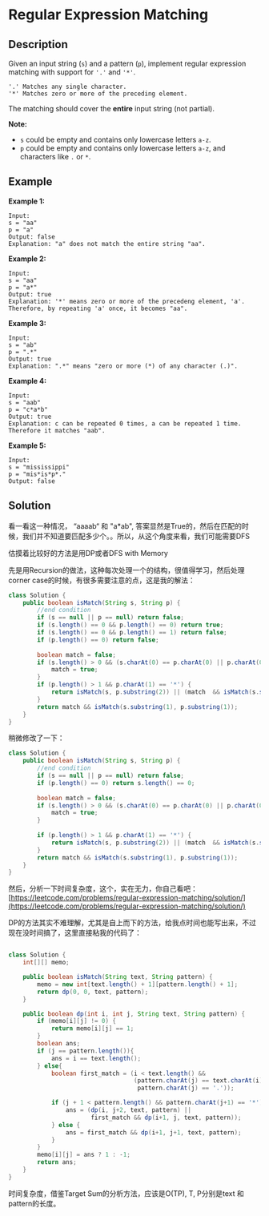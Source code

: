 # Regular Expression Matching

## Description

Given an input string \(`s`\) and a pattern \(`p`\), implement regular expression matching with support for `'.'` and `'*'`.

```text
'.' Matches any single character.
'*' Matches zero or more of the preceding element.
```

The matching should cover the **entire** input string \(not partial\).

**Note:**

* `s` could be empty and contains only lowercase letters `a-z`.
* `p` could be empty and contains only lowercase letters `a-z`, and characters like `.` or `*`.

## Example

**Example 1:**

```text
Input:
s = "aa"
p = "a"
Output: false
Explanation: "a" does not match the entire string "aa".
```

**Example 2:**

```text
Input:
s = "aa"
p = "a*"
Output: true
Explanation: '*' means zero or more of the precedeng element, 'a'. Therefore, by repeating 'a' once, it becomes "aa".
```

**Example 3:**

```text
Input:
s = "ab"
p = ".*"
Output: true
Explanation: ".*" means "zero or more (*) of any character (.)".
```

**Example 4:**

```text
Input:
s = "aab"
p = "c*a*b"
Output: true
Explanation: c can be repeated 0 times, a can be repeated 1 time. Therefore it matches "aab".
```

**Example 5:**

```text
Input:
s = "mississippi"
p = "mis*is*p*."
Output: false
```

## Solution

看一看这一种情况， “aaaab“ 和 "a\*ab", 答案显然是True的，然后在匹配的时候，我们并不知道要匹配多少个。。所以，从这个角度来看，我们可能需要DFS

估摸着比较好的方法是用DP或者DFS with Memory

先是用Recursion的做法，这种每次处理一个的结构，很值得学习，然后处理corner case的时候，有很多需要注意的点，这是我的解法：

```java
class Solution {
    public boolean isMatch(String s, String p) {
        //end condition
        if (s == null || p == null) return false;
        if (s.length() == 0 && p.length() == 0) return true;
        if (s.length() == 0 && p.length() == 1) return false;
        if (p.length() == 0) return false;
        
        boolean match = false;
        if (s.length() > 0 && (s.charAt(0) == p.charAt(0) || p.charAt(0) == '.')) {
            match = true;
        }
        if (p.length() > 1 && p.charAt(1) == '*') {
            return isMatch(s, p.substring(2)) || (match  && isMatch(s.substring(1), p));
        }
        return match && isMatch(s.substring(1), p.substring(1));
    }
}
```

稍微修改了一下：

```java
class Solution {
    public boolean isMatch(String s, String p) {
        //end condition
        if (s == null || p == null) return false;
        if (p.length() == 0) return s.length() == 0;
        
        boolean match = false;
        if (s.length() > 0 && (s.charAt(0) == p.charAt(0) || p.charAt(0) == '.')) {
            match = true;
        }
        
        if (p.length() > 1 && p.charAt(1) == '*') {
            return isMatch(s, p.substring(2)) || (match  && isMatch(s.substring(1), p));
        }
        return match && isMatch(s.substring(1), p.substring(1));
    }
}
```

然后，分析一下时间复杂度，这个，实在无力，你自己看吧：[https://leetcode.com/problems/regular-expression-matching/solution/](https://leetcode.com/problems/regular-expression-matching/solution/)

DP的方法其实不难理解，尤其是自上而下的方法，给我点时间也能写出来，不过现在没时间搞了，这里直接粘我的代码了：

```java

class Solution {
    int[][] memo;

    public boolean isMatch(String text, String pattern) {
        memo = new int[text.length() + 1][pattern.length() + 1];
        return dp(0, 0, text, pattern);
    }

    public boolean dp(int i, int j, String text, String pattern) {
        if (memo[i][j] != 0) {
            return memo[i][j] == 1;
        }
        boolean ans;
        if (j == pattern.length()){
            ans = i == text.length();
        } else{
            boolean first_match = (i < text.length() &&
                                   (pattern.charAt(j) == text.charAt(i) ||
                                    pattern.charAt(j) == '.'));

            if (j + 1 < pattern.length() && pattern.charAt(j+1) == '*'){
                ans = (dp(i, j+2, text, pattern) ||
                       first_match && dp(i+1, j, text, pattern));
            } else {
                ans = first_match && dp(i+1, j+1, text, pattern);
            }
        }
        memo[i][j] = ans ? 1 : -1;
        return ans;
    }
}
```

时间复杂度，借鉴Target Sum的分析方法，应该是O\(TP\),  T, P分别是text 和 pattern的长度。


